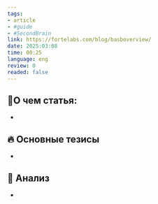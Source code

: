```yaml
---
tags: 
- article
- #guide
- #SecondBrain
link: https://fortelabs.com/blog/basboverview/
date: 2025:03:08
time: 00:25
language: eng
review: 0
readed: false
---
```

## 📝О чем статья:   
-

## 🔥 Основные тезисы  
-  


## 🔎 Анализ  
-  



